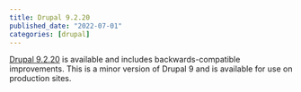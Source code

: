 ```yaml
---
title: Drupal 9.2.20
published_date: "2022-07-01"
categories: [drupal]
---
```

[Drupal 9.2.20](https://www.drupal.org/project/drupal/releases/9.2.20) is available and includes backwards-compatible improvements. This is a minor version of Drupal 9 and is available for use on production sites.
